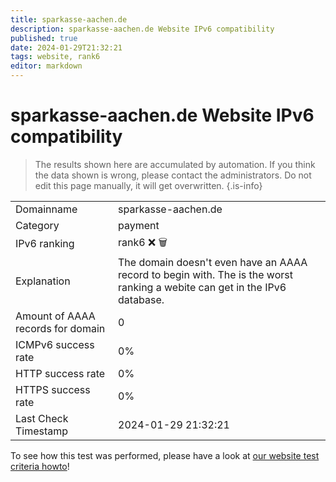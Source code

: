 ```yaml
---
title: sparkasse-aachen.de
description: sparkasse-aachen.de Website IPv6 compatibility
published: true
date: 2024-01-29T21:32:21
tags: website, rank6
editor: markdown
---
```


# sparkasse-aachen.de Website IPv6 compatibility

> The results shown here are accumulated by automation. If you think the data shown is wrong, please contact the administrators. 
> Do not edit this page manually, it will get overwritten.
{.is-info}


|   |   |
| - | - |
| Domainname | sparkasse-aachen.de
| Category | payment |
| IPv6 ranking | rank6 :x: :wastebasket: |
| Explanation | The domain doesn't even have an AAAA record to begin with. The is the worst ranking a webite can get in the IPv6 database. |
| Amount of AAAA records for domain | 0 |
| ICMPv6 success rate | 0%|
| HTTP success rate | 0% |
| HTTPS success rate | 0% |
| Last Check Timestamp | 2024-01-29 21:32:21 |

To see how this test was performed, please have a look at [our website test criteria howto](/howto/testcriteria/website)!

